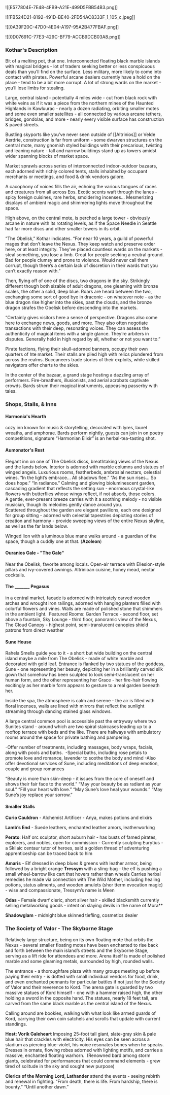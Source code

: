 ![[E577804E-7E48-4FB9-A21E-499D5FBB54B3.png]]

![[FB524D21-8192-491D-BE40-2FD54AC8333F_1_105_c.jpeg]]

![[0A39F20C-47D0-4E04-A197-95A2B477FBAF.png]]

![[0D07691C-77E3-429C-BF79-ACCB9DCB03A8.png]]
### Kothar's Description

Bit of a melting pot, that one. Interconnected floating black marble islands with magical bridges - lot of traders seeking better or less conspicuous deals than you’ll find on the surface. Less military, more likely to come into contact with pirates. Powerful arcane dealers currently have a hold on the place - tend to be a bit more corrupt. A lot of strong wards on the market - you’ll lose limbs for stealing. 

Large, central island - potentially 4 miles wide - cut from black rock with white veins as if it was a piece from the northern mines of the Haunted Highlands in Kawluurac - nearly a dozen radiating, orbiting smaller motes and some even smaller satellites - all connected by various arcane tethers, bridges, gondolas, and more - nearly every visible surface has construction & paved streets.

Bustling skyports like you’ve never seen outside of [[Altrinios]] or Velde Aerdrie, construction is far from uniform - some dwarven structures on the central mote, many gnomish styled buildings with their precarious, twisting and leaning nature - tall and narrow buildings stand up as towers amidst wider spanning blocks of market space.

Market sprawls across series of interconnected indoor-outdoor bazaars, each adorned with richly colored tents, stalls inhabited by occupant merchants or meetings, and food & drink vendors galore. 

A cacophony of voices fills the air, echoing the various tongues of races and creatures from all across Eos. Exotic scents waft through the lanes - spicy foreign cuisines, rare herbs, smoldering incenses… Mesmerizing displays of ambient magic and shimmering lights move throughout the space. 

High above, on the central mote, is perched a large tower - obviously arcane in nature with its rotating levels, as if the Space Needle in Seattle had far more discs and other smaller towers in its orbit. 

“The Obelisk,” Kothar indicates. “For near 10 years, a guild of powerful mages that don’t leave the Nexus. They keep watch and preserve order here, or at least integrity. They’ve placed countless wards on the markets - steal something, you lose a limb. Great for people seeking a neutral ground. Bad for people clumsy and prone to violence. Would never call them corrupt, though there’s a certain lack of discretion in their wards that you can’t exactly reason with.”

Then, flying off of one of the discs, two dragons in the sky. Strikingly different though both sizable of adult dragons, one gleaming with bronze scales, the other a solid, deep blue. Roars are heard between the two, exchanging some sort of good bye in draconic - on whatever note - as the blue dragon rise higher into the skies, past the clouds, and the bronze dragon strafes the Obelisk before descending into the markets.

“Certainly gives visitors here a sense of perspective. Dragons also come here to exchange news, goods, and more. They also often negotiate transactions with their deep, resonating voices. They can assess the authenticity of magical items with a single glance. They’re arbiters in disputes. Generally held in high regard by all, whether or not you want to.”

Pirate factions, flying their skull-adorned banners, occupy their own quarters of hte market. Their stalls are piled high with relics plundered from across the realms. Buccaneers trade stories of their exploits, while skilled navigators offer charts to the skies.

In the center of the bazaar, a grand stage hosting a dazzling array of performers. Fire-breathers, illusionists, and aerial acrobats captivate crowds. Bards strum their magical instruments, appeasing passerby with tales.

### Shops, Stalls, & Inns

#### Harmonia's Hearth
cozy inn known for music & storytelling, decorated with lyres, laurel wreaths, and amphorae. Bards perform nightly, guests can join in on poetry competitions, signature “Harmonian Elixir” is an herbal-tea-tasting shot.

#### Aumonator's Rest
Elegant inn on one of The Obelisk discs, breathtaking views of the Nexus and the lands below. Interior is adorned with marble columns and statues of winged angels. Luxurious rooms, featherbeds, ambrosial nectars, celestial wines. “In the light’s embrace… All shadows flee.” “As the sun rises… So does hope.” “In radiance.”
	Calming and glowing bioluminescent garden, cascading gradient that reflects the setting sun - enormous crystal-like flowers with butterflies whose wings reflect, if not absorb, those colors. <br> 
	A gentle, ever-present breeze carries with it a soothing melody - no visible musician, though its melodies gently dance around you. <br> 
	Scattered throughout the garden are elegant pavilions, each one designed for group sitting - adorned with celestial tapestries depicting stories of creation and harmony - provide sweeping views of the entire Nexus skyline, as well as the far lands below. 

  Winged lion with a luminous blue mane walks around - a guardian of the space, though a cuddly one at that. (**Azoleon**)

#### Ouranios Gale - "The Gale"
Near the Obelisk, favorite among locals. Open-air terrace with Ellesion-style pillars and ivy-covered awnings. Altrinioan cuisine, honey mead, nectar cocktails.

#### The _______ Pegasus
in a central market, facade is adorned with intricately carved wooden arches and wrought iron railings, adorned with hanging planters filled with colorful flowers and vines. Walls are made of polished stone that shimmers in the ambient light. 
	Featured Rooms: Garden Terrace - second floor, set above a fountain, Sky Lounge - third floor, panoramic view of the Nexus, The Cloud Canopy - highest point, semi-translucent canopies shield patrons from direct weather

#### Sune House
Rahela
Smells guide you to it - a short but wide building on the central island maybe a mile from The Obelisk - made of white marble and decorated with gold leaf. Entrance is flanked by two statues of the goddess, Sune - one representing her beauty, depicting her in a brilliantly carved silk gown that somehow has been sculpted to look semi-translucent on her human form, and the other representing her Grace - her fire-hair flowing excitingly as her marble form appears to gesture to a real garden beneath her. 

Inside the spa, the atmosphere is calm and serene - the air is filled with floral incenses, walls are lined with mirrors that reflect the sunlight streaming through dancing stained glass windows. 

A large central common pool is accessible past the entryway where two Sunites stand - around which are two spiral staircases leading up to a rooftop terrace with beds and the like. There are hallways with ambulatory rooms around the space for private bathing and pampering. 

-Offer number of treatments, including massages, body wraps, facials, along with pools and baths. 
-Special baths, including rose petals to promote love and romance, lavender to soothe the body and mind
-Also offer devotional services of Sune, including meditations of deep emotion, couple and group romances

“Beauty is more than skin-deep - it issues from the core of oneself and shows their fair face to the world.”
“May your beauty be as radiant as your soul.”
“Fill your heart with love.”
“May Sune’s love heal your wounds.”
“May Sune’s joy replace your sorrow.”

#### Smaller Stalls
**Curio Cauldron** - Alchemist Artificer - Anya, makes potions and elixirs 

**Lamb’s End** - Suede leathers, enchanted leather amors, leatherworking

**Perato**: Half orc sculptor, short auburn hair - has busts of famed pirates, explorers, and nobles, open for commission - Currently sculpting Eurytius - a Skilaic centaur tutor of heroes, said a golden thread of adventuring apprenticeship can be traced back to him

**Amaris** - Elf dressed in deep blues & greens with leather armor, being followed by a bright orange **Tressym** with a sling-bag - the elf is pushing a small wheel-barrow like cart that hovers rather than wheels
	Carries herbal remedies he made via connection with The Wild Mother, including healing potions, status ailments, and wooden amulets (shor tterm evocation magic) - wise and compassionate, Tressym’s name is Meen
  
**Odas** - Female dwarf cleric, short silver hair - skilled blacksmith currently selling metalworking goods - intent on slaying devils in the name of Mora**

**Shadowglam** - midnight blue skinned tiefling, cosmetics dealer

### The Society of Valor - The Skyborne Stage

Relatively large structure, being on its own floating mote that orbits the Nexus - several smaller floating motes have been enchanted to rise back and forth between the main island’s streets and the Skyborne Stage, serving as a lift ride for attendees and more. Arena itself is made of polished marble and some gleaming metals, surrounded by high, rounded walls. 

The entrance - a thoroughfare plaza with many groups meeting up before paying their entry - is dotted with small individual vendors for food, drink, and even enchanted pennants for particular battles if not just for the Society of Valor and their reverence to Kord. The arena gate is guarded by two massive statues of Kord himself - one with a hammer raised high, the other holding a sword in the opposite hand. The statues, nearly 18 feet tall, are carved from the same black marble as the central island of the Nexus.

Calling around are bookies, walking with what look like armed guards of Kord, carrying their own coin satchels and scrolls that update with current standings.

**Host: Vorik Galeheart**
	Imposing 25-foot tall giant, slate-gray skin & pale blue hair that crackles with electricity. His eyes can be seen across a stadium as piercing blue-violet, his voice resonates bones when he speaks. Dresses in ornate, flowing robes adorned with lighting motifs, and carries a massive, enchanted floating warhorn. 
	(Renowned bard among storm giants, celebrated for performances that could command elements - grew tired of solitude in the sky and sought new purpose)

**Clerics of the Morning Lord, Lathander**
	attend the events - seeing rebirth and renewal in fighting. “From death, there is life. From hardship, there is bounty.” “Until another dawn.”

